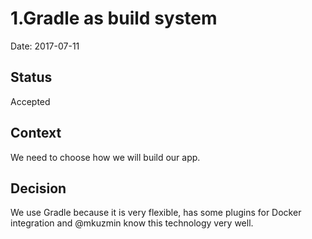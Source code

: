 # 1.Gradle as build system

Date: 2017-07-11

## Status

Accepted 

## Context

We need to choose how we will build our app.

## Decision

We use Gradle because it is very flexible, has some plugins for Docker integration and @mkuzmin know this technology very well. 
